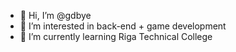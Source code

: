 - 👋 Hi, I’m @gdbye
- 👀 I’m interested in back-end + game development
- 🌱 I’m currently learning Riga Technical College
